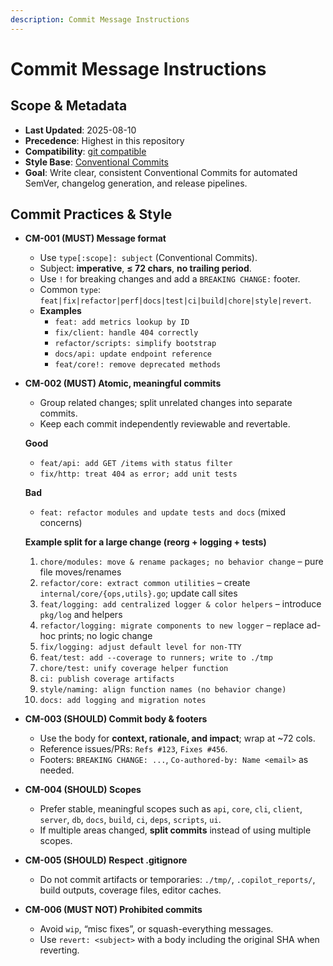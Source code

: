 ```yaml
---
description: Commit Message Instructions
---
```


# Commit Message Instructions

## Scope & Metadata

- **Last Updated**: 2025-08-10
- **Precedence**: Highest in this repository
- **Compatibility**: [git compatible](https://git-scm.com/docs/git-commit)
- **Style Base**: [Conventional Commits](https://www.conventionalcommits.org/)
- **Goal**: Write clear, consistent Conventional Commits for automated SemVer, changelog generation, and release pipelines.

## Commit Practices & Style

- **CM-001 (MUST) Message format**

  - Use `type[:scope]: subject` (Conventional Commits).
  - Subject: **imperative**, **≤ 72 chars**, **no trailing period**.
  - Use `!` for breaking changes and add a `BREAKING CHANGE:` footer.
  - Common `type`: `feat|fix|refactor|perf|docs|test|ci|build|chore|style|revert`.
  - **Examples**
    - `feat: add metrics lookup by ID`
    - `fix/client: handle 404 correctly`
    - `refactor/scripts: simplify bootstrap`
    - `docs/api: update endpoint reference`
    - `feat/core!: remove deprecated methods`

- **CM-002 (MUST) Atomic, meaningful commits**

  - Group related changes; split unrelated changes into separate commits.
  - Keep each commit independently reviewable and revertable.

  **Good**

  - `feat/api: add GET /items with status filter`
  - `fix/http: treat 404 as error; add unit tests`

  **Bad**

  - `feat: refactor modules and update tests and docs` (mixed concerns)

  **Example split for a large change (reorg + logging + tests)**

  1. `chore/modules: move & rename packages; no behavior change`
     – pure file moves/renames
  2. `refactor/core: extract common utilities`
     – create `internal/core/{ops,utils}.go`; update call sites
  3. `feat/logging: add centralized logger & color helpers`
     – introduce `pkg/log` and helpers
  4. `refactor/logging: migrate components to new logger`
     – replace ad-hoc prints; no logic change
  5. `fix/logging: adjust default level for non-TTY`
  6. `feat/test: add --coverage to runners; write to ./tmp`
  7. `chore/test: unify coverage helper function`
  8. `ci: publish coverage artifacts`
  9. `style/naming: align function names (no behavior change)`
  10. `docs: add logging and migration notes`

- **CM-003 (SHOULD) Commit body & footers**

  - Use the body for **context, rationale, and impact**; wrap at ~72 cols.
  - Reference issues/PRs: `Refs #123`, `Fixes #456`.
  - Footers: `BREAKING CHANGE: ...`, `Co-authored-by: Name <email>` as needed.

- **CM-004 (SHOULD) Scopes**

  - Prefer stable, meaningful scopes such as `api`, `core`, `cli`, `client`, `server`, `db`, `docs`, `build`, `ci`, `deps`, `scripts`, `ui`.
  - If multiple areas changed, **split commits** instead of using multiple scopes.

- **CM-005 (SHOULD) Respect .gitignore**

  - Do not commit artifacts or temporaries: `./tmp/`, `.copilot_reports/`, build outputs, coverage files, editor caches.

- **CM-006 (MUST NOT) Prohibited commits**
  - Avoid `wip`, “misc fixes”, or squash-everything messages.
  - Use `revert: <subject>` with a body including the original SHA when reverting.
